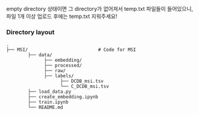 empty directory 상태이면 그 directory가 없어져서 temp.txt 파일들이 들어있으니, 파일 1개 이상 업로드 후에는 temp.txt 지워주세요!

### Directory layout
    .
    ├── MSI/                          # Code for MSI
            ├── data/
                  ├── embedding/
                  ├── processed/
                  ├── raw/
                  ├── labels/
                        ├── DCDB_msi.tsv
                        └── C_DCDB_msi.tsv
            ├── load_data.py
            ├── create_embedding.ipynb
            ├── train.ipynb
            └── README.md